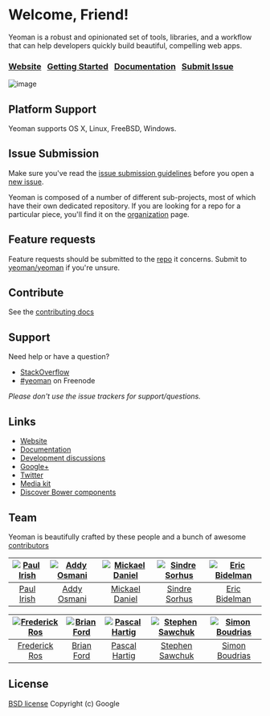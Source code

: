 # Welcome, Friend!

Yeoman is a robust and opinionated set of tools, libraries, and a workflow that can help developers quickly build beautiful, compelling web apps.

### [Website](http://yeoman.io)&nbsp;&nbsp;&nbsp;[Getting Started](http://yeoman.io/gettingstarted.html)&nbsp;&nbsp;&nbsp;[Documentation](https://github.com/yeoman/yeoman/wiki)&nbsp;&nbsp;&nbsp;[Submit Issue](https://github.com/yeoman/yeoman/blob/master/contributing.md#issue-submission)

![image](http://yeoman.io/media/yeoman-masthead.png)


## Platform Support

Yeoman supports OS X, Linux, FreeBSD, Windows.


## Issue Submission

Make sure you've read the [issue submission guidelines](https://github.com/yeoman/yeoman/blob/master/contributing.md#issue-submission) before you open a [new issue](https://github.com/yeoman/yeoman/issues/new). 

Yeoman is composed of a number of different sub-projects, most of which have their own dedicated repository. If you are looking for a repo for a particular piece, you'll find it on the [organization](http://github.com/yeoman) page.


## Feature requests

Feature requests should be submitted to the [repo](https://github.com/yeoman) it concerns. Submit to [yeoman/yeoman](https://github.com/yeoman/yeoman/issues) if you're unsure.


## Contribute

See the [contributing docs](https://github.com/yeoman/yeoman/blob/master/contributing.md)


## Support

Need help or have a question?

- [StackOverflow](http://stackoverflow.com/questions/tagged/yeoman)
- [\#yeoman](http://webchat.freenode.net/?channels=yeoman) on Freenode

*Please don't use the issue trackers for support/questions.*


## Links

- [Website](http://yeoman.io)
- [Documentation](https://github.com/yeoman/yeoman/wiki)
- [Development discussions](https://github.com/yeoman/yeoman/issues)
- [Google+](https://plus.google.com/101063139999404044459/posts)
- [Twitter](https://twitter.com/yeoman)
- [Media kit](https://github.com/yeoman/yeoman.io/tree/gh-pages/media)
- [Discover Bower components](http://sindresorhus.com/bower-components/)


## Team

Yeoman is beautifully crafted by these people and a bunch of awesome [contributors](https://github.com/yeoman/yeoman/graphs/contributors)


[![Paul Irish](http://gravatar.com/avatar/ffe68d6f71b225f7661d33f2a8908281?s=144)](http://paulirish.com) | [![Addy Osmani](http://gravatar.com/avatar/96270e4c3e5e9806cf7245475c00b275?s=144)](http://addyosmani.com) |  [![Mickael Daniel](http://gravatar.com/avatar/a23615915f0baf096b94cc9df93fc327?s=144)](https://github.com/mklabs) | [![Sindre Sorhus](http://gravatar.com/avatar/d36a92237c75c5337c17b60d90686bf9?s=144)](http://sindresorhus.com) | [![Eric Bidelman](http://gravatar.com/avatar/e7948aac7c52b26470be80311873a398?s=144)](http://ericbidelman.com)
:---:|:---:|:---:|:---:|:---:
[Paul Irish](http://paulirish.com) | [Addy Osmani](http://addyosmani.com) | [Mickael Daniel](https://github.com/mklabs) | [Sindre Sorhus](http://sindresorhus.com) | [Eric Bidelman](http://ericbidelman.com)

[![Frederick Ros](http://gravatar.com/avatar/4605de69c4c3af3f48b8e829206cd4c2?s=144)](https://github.com/sleeper) | [![Brian Ford](http://gravatar.com/avatar/721cc7667947af96cc416729fc497107?s=144)](http://briantford.com) | [![Pascal Hartig](http://gravatar.com/avatar/be451fcdbf0e5ff07f23ed16cb5c90a3?s=144)](http://passy.me) | [![Stephen Sawchuk](http://gravatar.com/avatar/098cfe2d360e77c3229f2cd5298354c4?s=144)](http://github.com/stephenplusplus)| [![Simon Boudrias](http://www.gravatar.com/avatar/368346708a485060d31f77677a21d2a5?s=144)](http://github.com/SBoudrias)
:---:|:---:|:---:|:---:|:---:
[Frederick Ros](https://github.com/sleeper) | [Brian Ford](http://briantford.com) | [Pascal Hartig](http://passy.me) | [Stephen Sawchuk](http://github.com/stephenplusplus) | [Simon Boudrias](http://github.com/SBoudrias)


## License

[BSD license](http://opensource.org/licenses/bsd-license.php)
Copyright (c) Google
